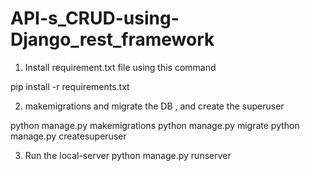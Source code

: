 # API-s_CRUD-using-Django_rest_framework

1) Install requirement.txt file using this command 

pip install -r requirements.txt

2) makemigrations and migrate the DB , and create the superuser

python manage.py makemigrations
python manage.py migrate
python manage.py createsuperuser

3) Run the local-server
python manage.py runserver
